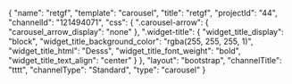 {
    "name": "retgf",
    "template": "carousel",
    "title": "retgf",
    "projectId": "44",
    "channelId": "121494071",
    "css": {
        ".carousel-arrow": {
            "carousel_arrow_display": "none"
        },
        ".widget-title": {
            "widget_title_display": "block",
            "widget_title_background_color": "rgba(255, 255, 255, 1)",
            "widget_title_html": "Desss",
            "widget_title_font_weight": "bold",
            "widget_title_text_align": "center"
        }
    },
    "layout": "bootstrap",
    "channelTitle": "tttt",
    "channelType": "Standard",
    "type": "carousel"
}